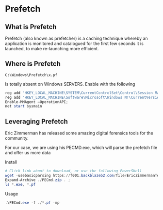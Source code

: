 # Prefetch
## What is Prefetch
Prefetch (also known as prefetcher) is a caching technique whereby an application is monitored and catalogued for the first few seconds it is launched, to make re-launching more efficient. 

## Where is Prefetch
`C:\Windows\Prefetch\x.pf`

Is totally absent on Windows SERVERS. Enable with the following
```powershell
reg add "HKEY_LOCAL_MACHINE\SYSTEM\CurrentControlSet\Control\Session Manager\Memory Management\PrefetchParameters" /v EnablePrefetcher /t REG_DWORD /d 3 /f;
reg add "HKEY_LOCAL_MACHINE\Software\Microsoft\Windows NT\CurrentVersion\Prefetcher" /v MaxPrefetchFiles /t REG_DWORD /d 8192 /f;
Enable-MMAgent –OperationAPI;
net start sysmain
```

## Leveraging Prefetch

Eric Zimmerman has released some amazing digital forensics tools for the community.

For our case, we are using his PECMD.exe, which will parse the prefetch file and offer us more data

Install
```powershell
# Click link about to download, or use the following PowerShell
wget -usebasicparsing https://f001.backblazeb2.com/file/EricZimmermanTools/PECmd.zip -outfile PECmd.zip ; 
Expand-Archive ./PECmd.zip . ; 
ls *.exe, *.pf
```

Usage
```powershell
.\PECmd.exe -f ./*.pf -mp
```
